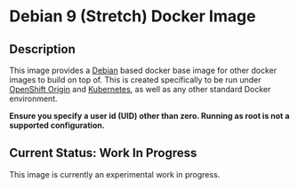# Debian 9 (Stretch) Docker Image

## Description

This image provides a [Debian](https://www.debian.org/) based docker base image for other docker images to build on top of. This is created specifically to be run under [OpenShift Origin](https://www.openshift.org/) and [Kubernetes](https://kubernetes.io/), as well as any other standard Docker environment.

**Ensure you specify a user id (UID) other than zero. Running as root is not a supported configuration.**

## Current Status: Work In Progress

This image is currently an experimental work in progress.